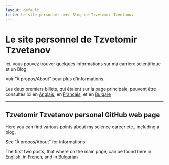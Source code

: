 ```yaml
---
layout: default
title: Le site personnel avec Blog de Tzvetomir Tzvetanov
---
```


# Le site personnel de Tzvetomir Tzvetanov

Ici, vous pouvez trouver quelques informations sur ma carrière scientifique et un Blog.

Voir "À propos/About" pour plus d'informations.

Les deux premiers billets, qui étaient sur la page principale, peuvent être consultés ici en [Anglais](https://tzvet.github.io/blog/2020/06/03/pre-3rd-june-2020-posts), en [Français](https://tzvet.github.io/blog/2020/06/03/pre-3rd-june-2020-posts_fr), et en [Bulgare](https://tzvet.github.io/blog/2020/06/03/pre-3rd-june-2020-posts_bg)

---

## Tzvetomir Tzvetanov personal GitHub web page

Here you can find various points about my science career etc., including a blog.

See "À propos/About" for informations.

The first two posts, that where on the main page, can be found here in [English](https://tzvet.github.io/blog/2020/06/03/pre-3rd-june-2020-posts), in [French](https://tzvet.github.io/blog/2020/06/03/pre-3rd-june-2020-posts_fr), and in [Bulgarian](https://tzvet.github.io/blog/2020/06/03/pre-3rd-june-2020-posts_bg)

